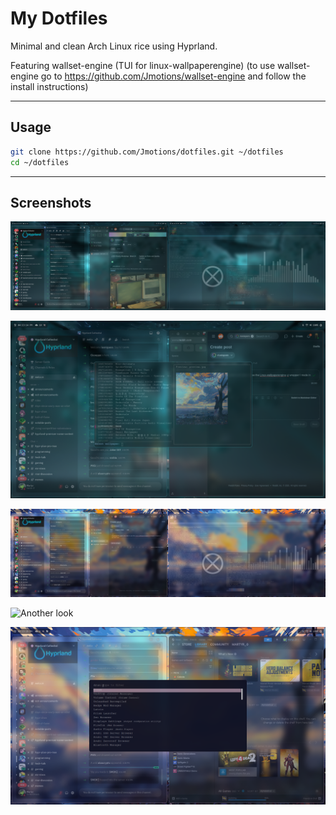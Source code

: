 
# My Dotfiles

Minimal and clean Arch Linux rice using Hyprland. 

Featuring wallset-engine (TUI for linux-wallpaperengine) 
(to use wallset-engine go to https://github.com/Jmotions/wallset-engine and follow the install instructions)

---

## Usage

```bash
git clone https://github.com/Jmotions/dotfiles.git ~/dotfiles
cd ~/dotfiles
```
---

## Screenshots

![Full workflow](screenshots/screenshot-2025-06-23_16-10-30.png)

![Wallset-engine](screenshots/screenshot-2025-06-23_16-13-07.png)

![After changing wallpaer](screenshots/screenshot-2025-06-23_16-13-26.png)

![Another look](screenshots/screenshot-2025-06-23_16-13-46.png)

![Rofi](screenshots/screenshot-2025-06-23_16-23-22.png)
